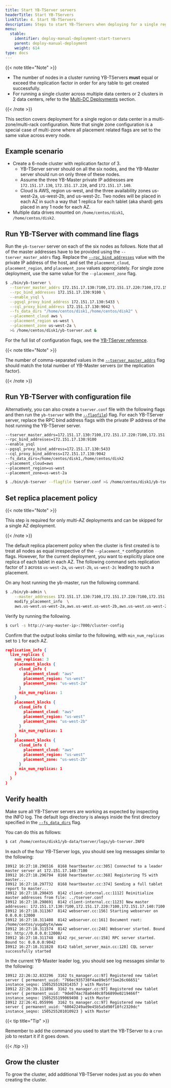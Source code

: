 ```yaml
---
title: Start YB-TServer servers
headerTitle: Start YB-TServers
linkTitle: 4. Start YB-TServers
description: Steps to start YB-TServers when deploying for a single region or data center in a multi-zone/multi-rack configuration.
menu:
  stable:
    identifier: deploy-manual-deployment-start-tservers
    parent: deploy-manual-deployment
    weight: 614
type: docs
---
```


{{< note title="Note" >}}

- The number of nodes in a cluster running YB-TServers **must** equal or exceed the replication factor in order for any table to get created successfully.
- For running a single cluster across multiple data centers or 2 clusters in 2 data centers, refer to the [Multi-DC Deployments](../../../deploy/multi-dc/) section.

{{< /note >}}

This section covers deployment for a single region or data center in a multi-zone/multi-rack configuration. Note that single zone configuration is a special case of multi-zone where all placement related flags are set to the same value across every node.

## Example scenario

- Create a 6-node cluster with replication factor of 3.
  - YB-TServer server should on all the six nodes, and the YB-Master server should run on only three of these nodes.
  - Assume the three YB-Master private IP addresses are `172.151.17.130`, `172.151.17.220`, and `172.151.17.140`.
  - Cloud is AWS, region us-west, and the three availability zones us-west-2a, us-west-2b, and us-west-2c. Two nodes will be placed in each AZ in such a way that 1 replica for each tablet (aka shard) gets placed in any 1 node for each AZ.
- Multiple data drives mounted on `/home/centos/disk1`, `/home/centos/disk2`.

## Run YB-TServer with command line flags

Run the `yb-tserver` server on each of the six nodes as follows. Note that all of the master addresses have to be provided using the `--tserver_master_addrs` flag. Replace the [`--rpc_bind_addresses`](../../../reference/configuration/yb-tserver/#rpc-bind-addresses) value with the private IP address of the host, and set the `placement_cloud`, `placement_region`, and `placement_zone` values appropriately. For single zone deployment, use the same value for the `--placement_zone` flag.

```sh
$ ./bin/yb-tserver \
  --tserver_master_addrs 172.151.17.130:7100,172.151.17.220:7100,172.151.17.140:7100 \
  --rpc_bind_addresses 172.151.17.130:9100 \
  --enable_ysql \
  --pgsql_proxy_bind_address 172.151.17.130:5433 \
  --cql_proxy_bind_address 172.151.17.130:9042 \
  --fs_data_dirs "/home/centos/disk1,/home/centos/disk2" \
  --placement_cloud aws \
  --placement_region us-west \
  --placement_zone us-west-2a \
  >& /home/centos/disk1/yb-tserver.out &
```

For the full list of configuration flags, see the [YB-TServer reference](../../../reference/configuration/yb-tserver/).

{{< note title="Note" >}}

The number of comma-separated values in the [`--tserver_master_addrs`](../../../reference/configuration/yb-tserver/#tserver-master-addrs) flag should match the total number of YB-Master servers (or the replication factor).

{{< /note >}}

## Run YB-TServer with configuration file

Alternatively, you can also create a `tserver.conf` file with the following flags and then run the `yb-tserver` with the [`--flagfile`](../../../reference/configuration/yb-tserver/#flagfile)) flag. For each YB-TServer server, replace the RPC bind address flags with the private IP address of the host running the YB-TServer server.

```sh
--tserver_master_addrs=172.151.17.130:7100,172.151.17.220:7100,172.151.17.140:7100
--rpc_bind_addresses=172.151.17.130:9100
--enable_ysql
--pgsql_proxy_bind_address=172.151.17.130:5433
--cql_proxy_bind_address=172.151.17.130:9042
--fs_data_dirs=/home/centos/disk1,/home/centos/disk2
--placement_cloud=aws
--placement_region=us-west
--placement_zone=us-west-2a
```

```sh
$ ./bin/yb-tserver --flagfile tserver.conf >& /home/centos/disk1/yb-tserver.out &
```

## Set replica placement policy

{{< note title="Note" >}}

This step is required for only multi-AZ deployments and can be skipped for a single AZ deployment.

{{< /note >}}

The default replica placement policy when the cluster is first created is to treat all nodes as equal irrespective of the `--placement_*` configuration flags.  However, for the current deployment, you want to explicitly place one replica of each tablet in each AZ. The following command sets replication factor of `3` across `us-west-2a`, `us-west-2b`, `us-west-2c` leading to such a placement.

On any host running the yb-master, run the following command.

```sh
$ ./bin/yb-admin \
    --master_addresses 172.151.17.130:7100,172.151.17.220:7100,172.151.17.140:7100 \
    modify_placement_info  \
    aws.us-west.us-west-2a,aws.us-west.us-west-2b,aws.us-west.us-west-2c 3
```

Verify by running the following.

```sh
$ curl -s http://<any-master-ip>:7000/cluster-config
```

Confirm that the output looks similar to the following, with `min_num_replicas` set to `1` for each AZ.

```output.json
replication_info {
  live_replicas {
    num_replicas: 3
    placement_blocks {
      cloud_info {
        placement_cloud: "aws"
        placement_region: "us-west"
        placement_zone: "us-west-2a"
      }
      min_num_replicas: 1
    }
    placement_blocks {
      cloud_info {
        placement_cloud: "aws"
        placement_region: "us-west"
        placement_zone: "us-west-2b"
      }
      min_num_replicas: 1
    }
    placement_blocks {
      cloud_info {
        placement_cloud: "aws"
        placement_region: "us-west"
        placement_zone: "us-west-2b"
      }
      min_num_replicas: 1
    }
  }
}
```

## Verify health

Make sure all YB-TServer servers are working as expected by inspecting the INFO log. The default logs directory is always inside the first directory specified in the [`--fs_data_dirs`](../../../reference/configuration/yb-tserver/#fs-data-dirs) flag.

You can do this as follows:

```sh
$ cat /home/centos/disk1/yb-data/tserver/logs/yb-tserver.INFO
```

In each of the four YB-TServer logs, you should see log messages similar to the following:

```output
I0912 16:27:18.296516  8168 heartbeater.cc:305] Connected to a leader master server at 172.151.17.140:7100
I0912 16:27:18.296794  8168 heartbeater.cc:368] Registering TS with master...
I0912 16:27:18.297732  8168 heartbeater.cc:374] Sending a full tablet report to master...
I0912 16:27:18.298435  8142 client-internal.cc:1112] Reinitialize master addresses from file: ../tserver.conf
I0912 16:27:18.298691  8142 client-internal.cc:1123] New master addresses: 172.151.17.130:7100,172.151.17.220:7100,172.151.17.140:7100
I0912 16:27:18.311367  8142 webserver.cc:156] Starting webserver on 0.0.0.0:12000
I0912 16:27:18.311408  8142 webserver.cc:161] Document root: /home/centos/yugabyte/www
I0912 16:27:18.311574  8142 webserver.cc:248] Webserver started. Bound to: http://0.0.0.0:12000/
I0912 16:27:18.311748  8142 rpc_server.cc:158] RPC server started. Bound to: 0.0.0.0:9042
I0912 16:27:18.311828  8142 tablet_server_main.cc:128] CQL server successfully started
```

In the current YB-Master leader log, you should see log messages similar to the following:

```output
I0912 22:26:32.832296  3162 ts_manager.cc:97] Registered new tablet server { permanent_uuid: "766ec935738f4ae89e5ff3ae26c66651" instance_seqno: 1505255192814357 } with Master
I0912 22:26:39.111896  3162 ts_manager.cc:97] Registered new tablet server { permanent_uuid: "9de074ac78a0440c8fb6899e0219466f" instance_seqno: 1505255199069498 } with Master
I0912 22:26:41.055996  3162 ts_manager.cc:97] Registered new tablet server { permanent_uuid: "60042249ad9e45b5a5d90f10fc2320dc" instance_seqno: 1505255201010923 } with Master
```

{{< tip title="Tip" >}}

Remember to add the command you used to start the YB-TServer to a `cron` job to restart it if it goes down.

{{< /tip >}}

## Grow the cluster

To grow the cluster, add additional YB-TServer nodes just as you do when creating the cluster.
